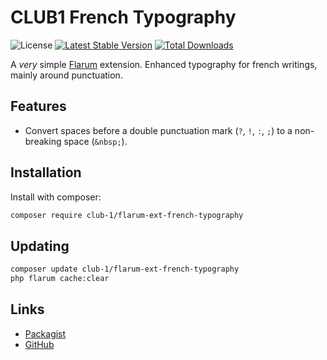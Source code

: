 # CLUB1 French Typography

![License](https://img.shields.io/badge/license-AGPL--3.0--or--later-blue.svg) [![Latest Stable Version](https://img.shields.io/packagist/v/club-1/flarum-ext-french-typography.svg)](https://packagist.org/packages/club-1/flarum-ext-french-typography) [![Total Downloads](https://img.shields.io/packagist/dt/club-1/flarum-ext-french-typography.svg)](https://packagist.org/packages/club-1/flarum-ext-french-typography)

A _very_ simple [Flarum](http://flarum.org) extension. Enhanced typography for french writings, mainly around punctuation.

## Features

- Convert spaces before a double punctuation mark (`?`, `!`, `:`, `;`) to a non-breaking space (`&nbsp;`).

## Installation

Install with composer:

```sh
composer require club-1/flarum-ext-french-typography
```

## Updating

```sh
composer update club-1/flarum-ext-french-typography
php flarum cache:clear
```

## Links

- [Packagist](https://packagist.org/packages/club-1/flarum-ext-french-typography)
- [GitHub](https://github.com/club-1/flarum-ext-french-typography)
<!-- - [Discuss](https://discuss.flarum.org/d/PUT_DISCUSS_SLUG_HERE) -->
